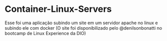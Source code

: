 # Container-Linux-Servers
Esse foi uma aplicação subindo um site em um servidor apache no linux e subindo ele com docker (O site foi disponibilizado pelo @denilsonbonatti
 no bootcamp de Linux Experience da DIO)
